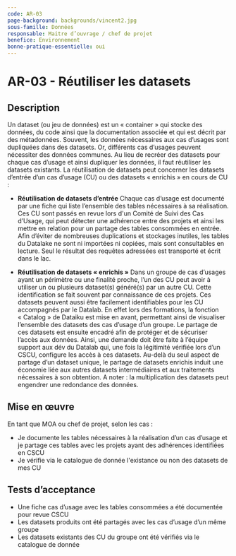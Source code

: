 ```yaml
---
code: AR-03
page-background: backgrounds/vincent2.jpg
sous-famille: Données
responsable: Maitre d’ouvrage / chef de projet
benefice: Environnement
bonne-pratique-essentielle: oui
---
```

# AR-03 - Réutiliser les datasets

## Description

Un dataset (ou jeu de données) est un « container » qui stocke des données, du code ainsi que la documentation associée et qui est décrit par des métadonnées.
Souvent, les données nécessaires aux cas d’usages sont dupliquées dans des datasets. Or, différents cas d’usages peuvent nécessiter des données communes. Au lieu de recréer des datasets pour chaque cas d’usage et ainsi dupliquer les données, il faut réutiliser les datasets existants. La réutilisation de datasets peut concerner les datasets d’entrée d’un cas d’usage (CU) ou des datasets « enrichis » en cours de CU :

- **Réutilisation de datasets d’entrée**
Chaque cas d’usage est documenté par une fiche qui liste l’ensemble des tables nécessaires à sa réalisation. Ces CU sont passés en revue lors d'un Comité de Suivi des Cas d’Usage, qui peut détecter une adhérence entre des projets et ainsi les mettre en relation pour un partage des tables consommées en entrée.  
Afin d’éviter de nombreuses duplications et stockages inutiles, les tables du Datalake ne sont ni importées ni copiées, mais sont consultables en lecture. Seul le résultat des requêtes adressées est transporté et écrit dans le lac.

- **Réutilisation de datasets « enrichis »**
Dans un groupe de cas d’usages ayant un périmètre ou une finalité proche, l’un des CU peut avoir à utiliser un ou plusieurs dataset(s) généré(s) par un autre CU. Cette identification se fait souvent par connaissance de ces projets. 
Ces datasets peuvent aussi être facilement identifiables pour les CU accompagnés par le Datalab. En effet lors des formations, la fonction « Catalog » de Dataiku est mise en avant, permettant ainsi de visualiser l’ensemble des datasets des cas d’usage d’un groupe. 
Le partage de ces datasets est ensuite encadré afin de protéger et de sécuriser l’accès aux données. Ainsi, une demande doit être faite à l’équipe support aux dév du Datalab qui, une fois la légitimité vérifiée lors d’un CSCU, configure les accès à ces datasets.
Au-delà du seul aspect de partage d’un dataset unique, le partage de datasets enrichis induit une économie liée aux autres datasets intermédiaires et aux traitements nécessaires à son obtention.
A noter : la multiplication des datasets peut engendrer une redondance des données.

## Mise en œuvre

En tant que MOA ou chef de projet, selon les cas :

- Je documente les tables nécessaires à la réalisation d’un cas d’usage et je partage ces tables avec les projets ayant des adhérences identifiées en CSCU
- Je vérifie via le catalogue de donnée l'existance ou non des datasets de mes CU

## Tests d’acceptance

- Une fiche cas d’usage avec les tables consommées a été documentée pour revue CSCU
- Les datasets produits ont été partagés avec les cas d’usage d’un même groupe
- Les datasets existants des CU du groupe ont été vérifiés via le catalogue de donnée
